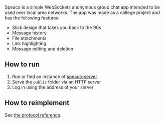 Speaco is a simple WebSockets anonymous group chat app intended to be
used over local area networks. The app was made as a college project
and has the following features:

* Slick design that takes you back to the 90s
* Message history
* File attachments
* Link highlighting
* Message editing and deletion

## How to run

1. Run or find an instance of [speaco-server]
2. Serve the `public` folder via an HTTP server
3. Log in using the address of your server

[speaco-server]: https://github.com/kirbykevinson/speaco-server

## How to reimplement

See [the protocol reference].

[the protocol reference]: protocol.md
